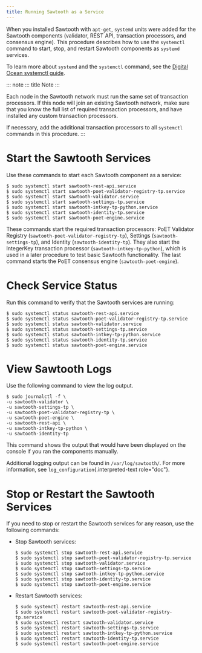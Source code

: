```yaml
---
title: Running Sawtooth as a Service
---
```


When you installed Sawtooth with `apt-get`, `systemd` units were added
for the Sawtooth components (validator, REST API, transaction
processors, and consensus engine). This procedure describes how to use
the `systemctl` command to start, stop, and restart Sawtooth components
as `systemd` services.

To learn more about `systemd` and the `systemctl` command, see the
[Digital Ocean systemctl
guide](https://www.digitalocean.com/community/tutorials/how-to-use-systemctl-to-manage-systemd-services-and-units).

::: note
::: title
Note
:::

Each node in the Sawtooth network must run the same set of transaction
processors. If this node will join an existing Sawtooth network, make
sure that you know the full list of required transaction processors, and
have installed any custom transaction processors.

If necessary, add the additional transaction processors to all
`systemctl` commands in this procedure.
:::

# Start the Sawtooth Services

<!--
  Licensed under Creative Commons Attribution 4.0 International License
  https://creativecommons.org/licenses/by/4.0/
-->

Use these commands to start each Sawtooth component as a service:

``` console
$ sudo systemctl start sawtooth-rest-api.service
$ sudo systemctl start sawtooth-poet-validator-registry-tp.service
$ sudo systemctl start sawtooth-validator.service
$ sudo systemctl start sawtooth-settings-tp.service
$ sudo systemctl start sawtooth-intkey-tp-python.service
$ sudo systemctl start sawtooth-identity-tp.service
$ sudo systemctl start sawtooth-poet-engine.service
```

These commands start the required transaction processors: PoET Validator
Registry (`sawtooth-poet-validator-registry-tp`), Settings
(`sawtooth-settings-tp`), and Identity (`sawtooth-identity-tp`). They
also start the IntegerKey transaction processor
(`sawtooth-intkey-tp-python`), which is used in a later procedure to
test basic Sawtooth functionality. The last command starts the PoET
consensus engine (`sawtooth-poet-engine`).

# Check Service Status

Run this command to verify that the Sawtooth services are running:

``` console
$ sudo systemctl status sawtooth-rest-api.service
$ sudo systemctl status sawtooth-poet-validator-registry-tp.service
$ sudo systemctl status sawtooth-validator.service
$ sudo systemctl status sawtooth-settings-tp.service
$ sudo systemctl status sawtooth-intkey-tp-python.service
$ sudo systemctl status sawtooth-identity-tp.service
$ sudo systemctl status sawtooth-poet-engine.service
```

# View Sawtooth Logs

Use the following command to view the log output.

``` console
$ sudo journalctl -f \
-u sawtooth-validator \
-u sawtooth-settings-tp \
-u sawtooth-poet-validator-registry-tp \
-u sawtooth-poet-engine \
-u sawtooth-rest-api \
-u sawtooth-intkey-tp-python \
-u sawtooth-identity-tp
```

This command shows the output that would have been displayed on the
console if you ran the components manually.

Additional logging output can be found in `/var/log/sawtooth/`. For more
information, see `log_configuration`{.interpreted-text role="doc"}.

# Stop or Restart the Sawtooth Services

If you need to stop or restart the Sawtooth services for any reason, use
the following commands:

-   Stop Sawtooth services:

    ``` console
    $ sudo systemctl stop sawtooth-rest-api.service
    $ sudo systemctl stop sawtooth-poet-validator-registry-tp.service
    $ sudo systemctl stop sawtooth-validator.service
    $ sudo systemctl stop sawtooth-settings-tp.service
    $ sudo systemctl stop sawtooth-intkey-tp-python.service
    $ sudo systemctl stop sawtooth-identity-tp.service
    $ sudo systemctl stop sawtooth-poet-engine.service
    ```

-   Restart Sawtooth services:

    ``` console
    $ sudo systemctl restart sawtooth-rest-api.service
    $ sudo systemctl restart sawtooth-poet-validator-registry-tp.service
    $ sudo systemctl restart sawtooth-validator.service
    $ sudo systemctl restart sawtooth-settings-tp.service
    $ sudo systemctl restart sawtooth-intkey-tp-python.service
    $ sudo systemctl restart sawtooth-identity-tp.service
    $ sudo systemctl restart sawtooth-poet-engine.service
    ```
